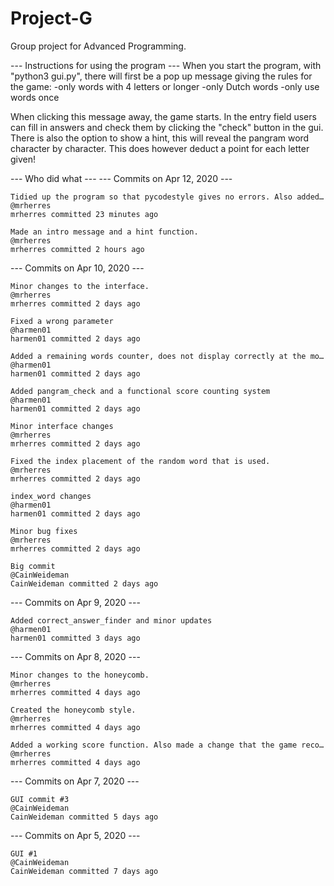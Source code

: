 # Project-G
Group project for Advanced Programming.

--- Instructions for using the program ---
When you start the program, with "python3 gui.py", there will first be a pop
up message giving the rules for the game:
-only words with 4 letters or longer
-only Dutch words
-only use words once

When clicking this message away, the game starts.
In the entry field users can fill in answers and check them by clicking the
"check" button in the gui.
There is also the option to show a hint, this will reveal the pangram word
character by character. This does however deduct a point for each letter given!


--- Who did what ---
--- Commits on Apr 12, 2020 ---

    Tidied up the program so that pycodestyle gives no errors. Also added…
    @mrherres
    mrherres committed 23 minutes ago

    Made an intro message and a hint function.
    @mrherres
    mrherres committed 2 hours ago

--- Commits on Apr 10, 2020 ---

    Minor changes to the interface.
    @mrherres
    mrherres committed 2 days ago

    Fixed a wrong parameter
    @harmen01
    harmen01 committed 2 days ago

    Added a remaining words counter, does not display correctly at the mo…
    @harmen01
    harmen01 committed 2 days ago

    Added pangram_check and a functional score counting system
    @harmen01
    harmen01 committed 2 days ago

    Minor interface changes
    @mrherres
    mrherres committed 2 days ago

    Fixed the index placement of the random word that is used.
    @mrherres
    mrherres committed 2 days ago

    index_word changes
    @harmen01
    harmen01 committed 2 days ago

    Minor bug fixes
    @mrherres
    mrherres committed 2 days ago

    Big commit
    @CainWeideman
    CainWeideman committed 2 days ago

--- Commits on Apr 9, 2020 ---

    Added correct_answer_finder and minor updates
    @harmen01
    harmen01 committed 3 days ago

--- Commits on Apr 8, 2020 ---

    Minor changes to the honeycomb.
    @mrherres
    mrherres committed 4 days ago

    Created the honeycomb style.
    @mrherres
    mrherres committed 4 days ago

    Added a working score function. Also made a change that the game reco…
    @mrherres
    mrherres committed 4 days ago

--- Commits on Apr 7, 2020 ---

    GUI commit #3
    @CainWeideman
    CainWeideman committed 5 days ago

--- Commits on Apr 5, 2020 ---

    GUI #1
    @CainWeideman
    CainWeideman committed 7 days ago

